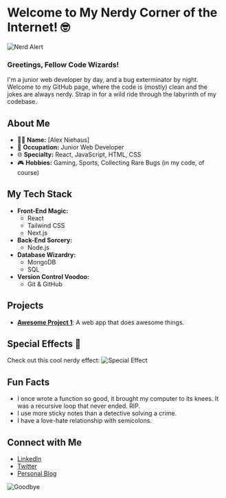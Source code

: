 # Welcome to My Nerdy Corner of the Internet! 🤓

![Nerd Alert](https://media.giphy.com/media/Lr1dYoZKBQwA5g7mF9/giphy.gif)

### Greetings, Fellow Code Wizards!

I'm a junior web developer by day, and a bug exterminator by night. Welcome to my GitHub page, where the code is (mostly) clean and the jokes are always nerdy. Strap in for a wild ride through the labyrinth of my codebase.

## About Me
- 🧑‍💻 **Name:** [Alex Niehaus]
- 💼 **Occupation:** Junior Web Developer
- 🌐 **Specialty:** React, JavaScript, HTML, CSS
- 🎮 **Hobbies:** Gaming, Sports, Collecting Rare Bugs (in my code, of course)

## My Tech Stack
- **Front-End Magic:** 
  - React 
  - Tailwind CSS
  - Next.js 
- **Back-End Sorcery:** 
  - Node.js  
- **Database Wizardry:** 
  - MongoDB 
  - SQL 
- **Version Control Voodoo:** 
  - Git & GitHub 

## Projects
- [**Awesome Project 1**](https://github.com/yourusername/awesome-project-1): A web app that does awesome things.


## Special Effects 🎉
Check out this cool nerdy effect:
![Special Effect](https://media.giphy.com/media/2xPGC80gHE1yRyajhC/giphy.gif)

## Fun Facts
- I once wrote a function so good, it brought my computer to its knees. It was a recursive loop that never ended. RIP.
- I use more sticky notes than a detective solving a crime.
- I have a love-hate relationship with semicolons.

## Connect with Me
- [LinkedIn](https://www.linkedin.com/in/yourusername/)
- [Twitter](https://twitter.com/yourusername)
- [Personal Blog](https://yourblog.com)

![Goodbye](https://media.giphy.com/media/3o6Zt481isNVuQI1l6/giphy.gif)

